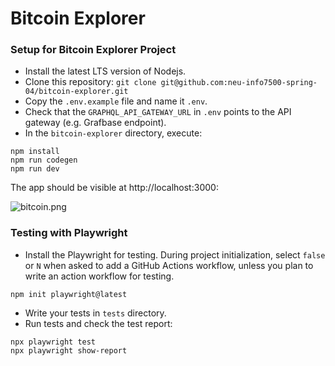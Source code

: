 # Bitcoin Explorer

### Setup for Bitcoin Explorer Project
* Install the latest LTS version of Nodejs.
* Clone this repository: `git clone git@github.com:neu-info7500-spring-04/bitcoin-explorer.git`
* Copy the `.env.example` file and name it `.env`. 
* Check that the `GRAPHQL_API_GATEWAY_URL` in `.env` points to the API gateway (e.g. Grafbase endpoint).
* In the `bitcoin-explorer` directory, execute:
```
npm install
npm run codegen
npm run dev
```
The app should be visible at http://localhost:3000:

![bitcoin.png](bitcoin.png)

### Testing with Playwright
* Install the Playwright for testing. 
During project initialization, select `false` or `N` when asked to add a GitHub Actions workflow, unless you plan to write an action workflow for testing.
```
npm init playwright@latest
``` 
* Write your tests in `tests` directory.
* Run tests and check the test report: 
``` 
npx playwright test 
npx playwright show-report
```

